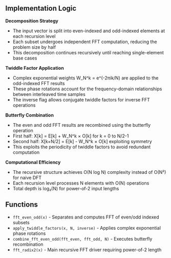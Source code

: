 ## Implementation Logic

**Decomposition Strategy**
- The input vector is split into even-indexed and odd-indexed elements at each recursion level
- Each subset undergoes independent FFT computation, reducing the problem size by half
- This decomposition continues recursively until reaching single-element base cases

**Twiddle Factor Application**
- Complex exponential weights W_N^k = e^(-2πik/N) are applied to the odd-indexed FFT results
- These phase rotations account for the frequency-domain relationships between interleaved time samples
- The inverse flag allows conjugate twiddle factors for inverse FFT operations

**Butterfly Combination**
- The even and odd FFT results are recombined using the butterfly operation
- First half: X[k] = E[k] + W_N^k × O[k] for k = 0 to N/2-1
- Second half: X[k+N/2] = E[k] - W_N^k × O[k] exploiting symmetry
- This exploits the periodicity of twiddle factors to avoid redundant computation

**Computational Efficiency**
- The recursive structure achieves O(N log N) complexity instead of O(N²) for naive DFT
- Each recursion level processes N elements with O(N) operations
- Total depth is log₂(N) for power-of-2 input lengths

## Functions

- `fft_even_odd(x)` - Separates and computes FFT of even/odd indexed subsets
- `apply_twiddle_factors(x, N, inverse)` - Applies complex exponential phase rotations
- `combine_fft_even_odd(fft_even, fft_odd, N)` - Executes butterfly recombination
- `fft_radix2(x)` - Main recursive FFT driver requiring power-of-2 length
